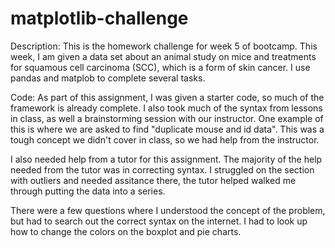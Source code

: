 # matplotlib-challenge

Description:
This is the homework challenge for week 5 of bootcamp. This week, I am given a data set about an animal study
on mice and treatments for squamous cell carcinoma (SCC), which is a form of skin cancer. I use pandas and 
matplob to complete several tasks.

Code:
As part of this assignment, I was given a starter code, so much of the framework is already complete. I also
took much of the syntax from lessons in class, as well a brainstorming session with our instructor. One example 
of this is where we are asked to find "duplicate mouse and id data". This was a tough concept we didn't cover in class,
so we had help from the instructor. 

I also needed help from a tutor for this assignment. The majority of the help needed from the tutor was in correcting
syntax. I struggled on the section with outliers and needed assitance there, the tutor helped walked me through putting 
the data into a series.

There were a few questions where I understood the concept of the problem, but had to search out the correct syntax on 
the internet. I had to look up how to change the colors on the boxplot and pie charts. 